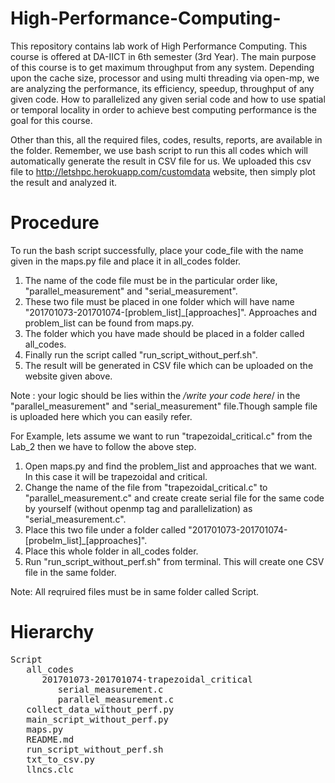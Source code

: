 # High-Performance-Computing-
This repository contains lab work of High Performance Computing. This course is offered at DA-IICT in 6th semester (3rd Year). The main purpose of this course is to get maximum throughput from any system. Depending upon the cache size, processor and using multi threading via open-mp, we are analyzing the performance, its efficiency, speedup, throughput of any given code. How to parallelized any given serial code and how to use spatial or temporal locality in order to achieve best computing performance is the goal for this course. 

Other than this, all the required files, codes, results, reports, are available in the folder. 
Remember, we use bash script to run this all codes which will automatically generate the result in CSV file for us. We uploaded this csv file to http://letshpc.herokuapp.com/customdata website, then simply plot the result and analyzed it.  

# Procedure
To run the bash script successfully, place your code_file with the name given in the maps.py file and place it in all_codes folder.
1) The name of the code file must be in the particular order like, "parallel_measurement" and "serial_measurement". 
2) These two file must be placed in one folder which will have name "201701073-201701074-[problem_list]_[approaches]". 
   Approaches and problem_list can be found from maps.py. 
3) The folder which you have made should be placed in a folder called all_codes. 
4) Finally run the script called "run_script_without_perf.sh". 
5) The result will be generated in CSV file which can be uploaded on the website given above.

Note : your logic should be lies within the */write your code here*/ in the "parallel_measurement" and "serial_measurement" file.Though sample file is uploaded here which you can easily refer. 

For Example, lets assume we want to run "trapezoidal_critical.c" from the Lab_2 then we have to follow the above step.
1) Open maps.py and find the problem_list and approaches that we want. In this case it will be trapezoidal and critical.
2) Change the name of the file from "trapezoidal_critical.c" to "parallel_measurement.c" and create create serial file for the same code by    yourself (without openmp tag and parallelization) as "serial_measurement.c".
3) Place this two file under a folder called "201701073-201701074-[probelm_list]_[approaches]".
4) Place this whole folder in all_codes folder.
5) Run "run_script_without_perf.sh" from terminal. This will create one CSV file in the same folder.

Note: All reqruired files must be in same folder called Script.

# Hierarchy
<pre>
Script  
   all_codes  
      201701073-201701074-trapezoidal_critical  
         serial_measurement.c  
         parallel_measurement.c  
   collect_data_without_perf.py  
   main_script_without_perf.py  
   maps.py  
   README.md  
   run_script_without_perf.sh  
   txt_to_csv.py  
   llncs.clc  
</pre>
